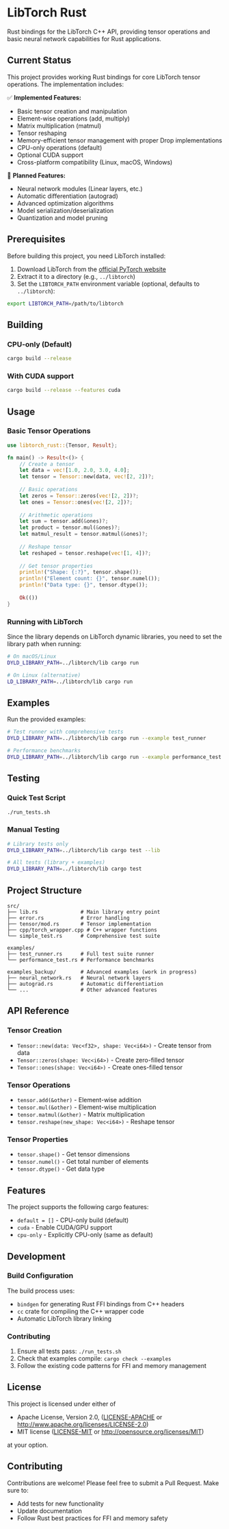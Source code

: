 # LibTorch Rust

Rust bindings for the LibTorch C++ API, providing tensor operations and basic neural network capabilities for Rust applications.

## Current Status

This project provides working Rust bindings for core LibTorch tensor operations. The implementation includes:

✅ **Implemented Features:**
- Basic tensor creation and manipulation
- Element-wise operations (add, multiply)
- Matrix multiplication (matmul)
- Tensor reshaping
- Memory-efficient tensor management with proper Drop implementations
- CPU-only operations (default)
- Optional CUDA support
- Cross-platform compatibility (Linux, macOS, Windows)

🚧 **Planned Features:**
- Neural network modules (Linear layers, etc.)
- Automatic differentiation (autograd)
- Advanced optimization algorithms
- Model serialization/deserialization
- Quantization and model pruning

## Prerequisites

Before building this project, you need LibTorch installed:

1. Download LibTorch from the [official PyTorch website](https://pytorch.org/get-started/locally/)
2. Extract it to a directory (e.g., `../libtorch`)
3. Set the `LIBTORCH_PATH` environment variable (optional, defaults to `../libtorch`):

```bash
export LIBTORCH_PATH=/path/to/libtorch
```

## Building

### CPU-only (Default)
```bash
cargo build --release
```

### With CUDA support
```bash
cargo build --release --features cuda
```

## Usage

### Basic Tensor Operations

```rust
use libtorch_rust::{Tensor, Result};

fn main() -> Result<()> {
    // Create a tensor
    let data = vec![1.0, 2.0, 3.0, 4.0];
    let tensor = Tensor::new(data, vec![2, 2])?;
    
    // Basic operations
    let zeros = Tensor::zeros(vec![2, 2])?;
    let ones = Tensor::ones(vec![2, 2])?;
    
    // Arithmetic operations
    let sum = tensor.add(&ones)?;
    let product = tensor.mul(&ones)?;
    let matmul_result = tensor.matmul(&ones)?;
    
    // Reshape tensor
    let reshaped = tensor.reshape(vec![1, 4])?;
    
    // Get tensor properties
    println!("Shape: {:?}", tensor.shape());
    println!("Element count: {}", tensor.numel());
    println!("Data type: {}", tensor.dtype());
    
    Ok(())
}
```

### Running with LibTorch

Since the library depends on LibTorch dynamic libraries, you need to set the library path when running:

```bash
# On macOS/Linux
DYLD_LIBRARY_PATH=../libtorch/lib cargo run

# On Linux (alternative)
LD_LIBRARY_PATH=../libtorch/lib cargo run
```

## Examples

Run the provided examples:

```bash
# Test runner with comprehensive tests
DYLD_LIBRARY_PATH=../libtorch/lib cargo run --example test_runner

# Performance benchmarks
DYLD_LIBRARY_PATH=../libtorch/lib cargo run --example performance_test
```

## Testing

### Quick Test Script
```bash
./run_tests.sh
```

### Manual Testing
```bash
# Library tests only
DYLD_LIBRARY_PATH=../libtorch/lib cargo test --lib

# All tests (library + examples)
DYLD_LIBRARY_PATH=../libtorch/lib cargo test
```

## Project Structure

```
src/
├── lib.rs              # Main library entry point
├── error.rs            # Error handling
├── tensor/mod.rs       # Tensor implementation
├── cpp/torch_wrapper.cpp # C++ wrapper functions
└── simple_test.rs      # Comprehensive test suite

examples/
├── test_runner.rs      # Full test suite runner
└── performance_test.rs # Performance benchmarks

examples_backup/        # Advanced examples (work in progress)
├── neural_network.rs   # Neural network layers
├── autograd.rs         # Automatic differentiation
└── ...                 # Other advanced features
```

## API Reference

### Tensor Creation
- `Tensor::new(data: Vec<f32>, shape: Vec<i64>)` - Create tensor from data
- `Tensor::zeros(shape: Vec<i64>)` - Create zero-filled tensor
- `Tensor::ones(shape: Vec<i64>)` - Create ones-filled tensor

### Tensor Operations
- `tensor.add(&other)` - Element-wise addition
- `tensor.mul(&other)` - Element-wise multiplication
- `tensor.matmul(&other)` - Matrix multiplication
- `tensor.reshape(new_shape: Vec<i64>)` - Reshape tensor

### Tensor Properties
- `tensor.shape()` - Get tensor dimensions
- `tensor.numel()` - Get total number of elements
- `tensor.dtype()` - Get data type

## Features

The project supports the following cargo features:

- `default = []` - CPU-only build (default)
- `cuda` - Enable CUDA/GPU support
- `cpu-only` - Explicitly CPU-only (same as default)

## Development

### Build Configuration

The build process uses:
- `bindgen` for generating Rust FFI bindings from C++ headers
- `cc` crate for compiling the C++ wrapper code
- Automatic LibTorch library linking

### Contributing

1. Ensure all tests pass: `./run_tests.sh`
2. Check that examples compile: `cargo check --examples`
3. Follow the existing code patterns for FFI and memory management

## License

This project is licensed under either of

- Apache License, Version 2.0, ([LICENSE-APACHE](LICENSE-APACHE) or http://www.apache.org/licenses/LICENSE-2.0)
- MIT license ([LICENSE-MIT](LICENSE-MIT) or http://opensource.org/licenses/MIT)

at your option.

## Contributing

Contributions are welcome! Please feel free to submit a Pull Request. Make sure to:

- Add tests for new functionality
- Update documentation
- Follow Rust best practices for FFI and memory safety